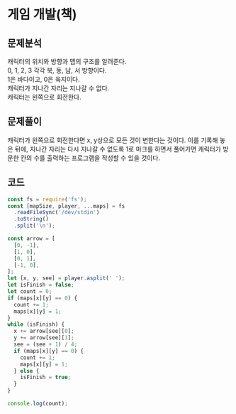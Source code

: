 # 게임 개발(책)

## 문제분석

캐릭터의 위치와 방향과 맵의 구조를 알려준다.  
0, 1, 2, 3 각각 북, 동, 남, 서 방향이다.  
1은 바다이고, 0은 육지이다.  
캐릭터가 지나간 자리는 지나갈 수 없다.  
캐릭터는 왼쪽으로 회전한다.

## 문제풀이

캐릭터가 왼쪽으로 회전한다면 x, y상으로 모든 것이 변한다는 것이다. 이를 기록해 놓은 뒤에, 지나간 자리는 다시 지나갈 수 없도록 1로 마크를 하면서 풀어가면 캐릭터가 방문한 칸의 수를 출력하는 프로그램을 작성할 수 있을 것이다.

## 코드

```js
const fs = require('fs');
const [mapSize, player, ...maps] = fs
  .readFileSync('/dev/stdin')
  .toString()
  .split('\n');

const arrow = [
  [0, -1],
  [1, 0],
  [0, 1],
  [-1, 0],
];
let [x, y, see] = player.asplit(' ');
let isFinish = false;
let count = 0;
if (maps[x][y] == 0) {
  count += 1;
  maps[x][y] = 1;
}
while (isFinish) {
  x += arrow[see][0];
  y += arrow[see][1];
  see = (see + 1) / 4;
  if (maps[x][y] == 0) {
    count += 1;
    maps[x][y] = 1;
  } else {
    isFinish = true;
  }
}

console.log(count);
```
